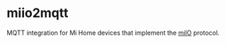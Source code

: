 # miio2mqtt

MQTT integration for Mi Home devices that implement the [miIO](https://github.com/OpenMiHome/mihome-binary-protocol) protocol.
